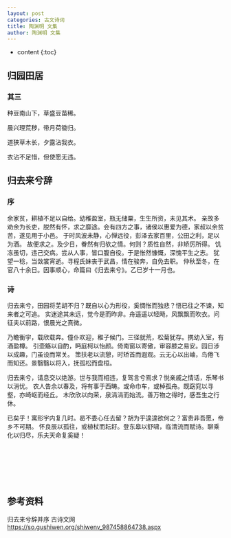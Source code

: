 ```yaml
---
layout: post
categories: 古文诗词
title: 陶渊明 文集
author: 陶渊明 文集
---
```

* content
{:toc}

## 归园田居

### 其三

种豆南山下，草盛豆苗稀。

晨兴理荒秽，带月荷锄归。

道狭草木长，夕露沾我衣。

衣沾不足惜，但使愿无违。 

## 归去来兮辞

### 序

余家贫，耕植不足以自给。幼稚盈室，瓶无储粟，生生所资，未见其术。
亲故多劝余为长吏，脱然有怀，求之靡途。会有四方之事，诸侯以惠爱为德，家叔以余贫苦，遂见用于小邑。
于时风波未静，心惮远役，彭泽去家百里，公田之利，足以为酒。
故便求之。及少日，眷然有归欤之情。何则？质性自然，非矫厉所得。
饥冻虽切，违己交病。尝从人事，皆口腹自役。于是怅然慷慨，深愧平生之志。
犹望一稔，当敛裳宵逝。寻程氏妹丧于武昌，情在骏奔，自免去职。
仲秋至冬，在官八十余日。因事顺心，命篇曰《归去来兮》。乙巳岁十一月也。

### 诗

归去来兮，田园将芜胡不归？既自以心为形役，奚惆怅而独悲？悟已往之不谏，知来者之可追。
实迷途其未远，觉今是而昨非。舟遥遥以轻飏，风飘飘而吹衣。问征夫以前路，恨晨光之熹微。

乃瞻衡宇，载欣载奔。僮仆欢迎，稚子候门。三径就荒，松菊犹存。携幼入室，有酒盈樽。
引壶觞以自酌，眄庭柯以怡颜。倚南窗以寄傲，审容膝之易安。园日涉以成趣，门虽设而常关。
策扶老以流憩，时矫首而遐观。云无心以出岫，鸟倦飞而知还。景翳翳以将入，抚孤松而盘桓。

归去来兮，请息交以绝游。世与我而相违，复驾言兮焉求？悦亲戚之情话，乐琴书以消忧。
农人告余以春及，将有事于西畴。或命巾车，或棹孤舟。既窈窕以寻壑，亦崎岖而经丘。
木欣欣以向荣，泉涓涓而始流。善万物之得时，感吾生之行休。

已矣乎！寓形宇内复几时。曷不委心任去留？胡为乎遑遑欲何之？富贵非吾愿，帝乡不可期。
怀良辰以孤往，或植杖而耘耔。登东皋以舒啸，临清流而赋诗。聊乘化以归尽，乐夫天命复奚疑！



<br/><br/><br/><br/><br/>
## 参考资料

归去来兮辞并序  古诗文网 <https://so.gushiwen.org/shiwenv_987458864738.aspx>

